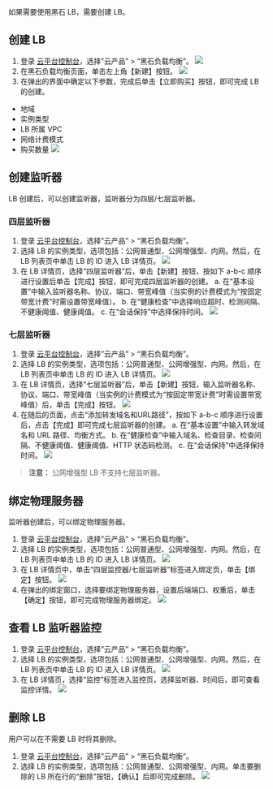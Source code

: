 如果需要使用黑石 LB，需要创建 LB。
## 创建 LB
1. 登录 [云平台控制台](http://console.tce.fsphere.cn/)，选择”云产品” > “黑石负载均衡”。
![](http://imgcache.tce.fsphere.cn/image/mc.qcloudimg.com/static/img/a6743dde4ff6a77a4ba2034f28f97445/image.png)
2. 在黑石负载均衡页面，单击左上角【新建】按钮。
![](http://imgcache.tce.fsphere.cn/image/mc.qcloudimg.com/static/img/1340eaddfd9d1611ca56c1fd9c66de7c/image.png)
3. 在弹出的界面中确定以下参数，完成后单击【立即购买】按钮，即可完成 LB 的创建。
 - 地域
 - 实例类型
 - LB 所属 VPC
 - 网络计费模式
 - 购买数量
![](http://imgcache.tce.fsphere.cn/image/mc.qcloudimg.com/static/img/1316d20eb93c257ddb384358c0802d92/image.png)

## 创建监听器
LB 创建后，可以创建监听器，监听器分为四层/七层监听器。

### 四层监听器
1. 登录 [云平台控制台](http://console.tce.fsphere.cn/)，选择”云产品” > “黑石负载均衡”。
2. 选择 LB 的实例类型，选项包括：公网普通型、公网增强型、内网。然后，在 LB 列表页中单击 LB 的 ID 进入 LB 详情页。
![](http://imgcache.tce.fsphere.cn/image/mc.qcloudimg.com/static/img/a7bda427fbb40fa1c226170a35466993/image.png)
3. 在 LB 详情页，选择“四层监听器”后，单击【新建】按钮，按如下 a-b-c 顺序进行设置后单击【完成】按钮，即可完成四层监听器的创建。
 a. 在“基本设置”中输入监听器名称、协议、端口、带宽峰值（当实例的计费模式为“按固定带宽计费”时需设置带宽峰值）。
 b. 在“健康检查”中选择响应超时、检测间隔、不健康阈值、健康阈值。
 c. 在“会话保持”中选择保持时间。
![](http://imgcache.tce.fsphere.cn/image/mc.qcloudimg.com/static/img/a0dcf2eedb3ad64d4e26909599ceaf09/image.png)

### 七层监听器
1. 登录 [云平台控制台](http://console.tce.fsphere.cn/)，选择”云产品” > “黑石负载均衡”。
2. 选择 LB 的实例类型，选项包括：公网普通型、公网增强型、内网。然后，在 LB 列表页中单击 LB 的 ID 进入 LB 详情页。
![](http://imgcache.tce.fsphere.cn/image/mc.qcloudimg.com/static/img/a7bda427fbb40fa1c226170a35466993/image.png)
3. 在 LB 详情页，选择“七层监听器”后，单击【新建】按钮，输入监听器名称、协议、端口、带宽峰值（当实例的计费模式为“按固定带宽计费”时需设置带宽峰值）后，单击【完成】按钮。
![](http://imgcache.tce.fsphere.cn/image/mc.qcloudimg.com/static/img/3e759ce2ea572290c712d6d337888429/image.png)
4. 在随后的页面，点击“添加转发域名和URL路径”，按如下 a-b-c 顺序进行设置后，点击【完成】即可完成七层监听器的创建。
  a. 在“基本设置”中输入转发域名和 URL 路径、均衡方式。
  b. 在“健康检查”中输入域名、检查目录、检查间隔、不健康阈值、健康阈值、HTTP 状态码检测。
  c. 在“会话保持”中选择保持时间。
	![](http://imgcache.tce.fsphere.cn/image/mc.qcloudimg.com/static/img/c82b47666eda585de94b2d171391052d/image.png)
	
> **注意：**
> 公网增强型 LB 不支持七层监听器。

## 绑定物理服务器
监听器创建后，可以绑定物理服务器。
1. 登录 [云平台控制台](http://console.tce.fsphere.cn/)，选择”云产品” > “黑石负载均衡”。
2. 选择 LB 的实例类型，选项包括：公网普通型、公网增强型、内网。然后，在 LB 列表页中单击 LB 的 ID 进入 LB 详情页。
![](http://imgcache.tce.fsphere.cn/image/mc.qcloudimg.com/static/img/a7bda427fbb40fa1c226170a35466993/image.png)
3. 在 LB 详情页中，单击“四层监控器/七层监听器”标签进入绑定页，单击【绑定】按钮。
![](http://imgcache.tce.fsphere.cn/image/mc.qcloudimg.com/static/img/cf52bb7fcdb0f98a1fa45565563e8d32/image.png)
4. 在弹出的绑定窗口，选择要绑定物理服务器，设置后端端口、权重后，单击【确定】按钮，即可完成物理服务器绑定。
![](http://imgcache.tce.fsphere.cn/image/mc.qcloudimg.com/static/img/d08f66eb31e8ad6fc92a8a135226d835/image.png)

## 查看 LB 监听器监控
1. 登录 [云平台控制台](http://console.tce.fsphere.cn/)，选择”云产品” > “黑石负载均衡”。
2. 选择 LB 的实例类型，选项包括：公网普通型、公网增强型、内网。然后，在 LB 列表页中单击 LB 的 ID 进入 LB 详情页。
![](http://imgcache.tce.fsphere.cn/image/mc.qcloudimg.com/static/img/a7bda427fbb40fa1c226170a35466993/image.png)
3. 在 LB 详情页，选择“监控”标签进入监控页，选择监听器、时间后，即可查看监控详情。
![](http://imgcache.tce.fsphere.cn/image/mc.qcloudimg.com/static/img/305e3b3bcb4b84e439a8c614afead327/image.png)

## 删除 LB
用户可以在不需要 LB 时将其删除。
1. 登录 [云平台控制台](http://console.tce.fsphere.cn/)，选择”云产品” > “黑石负载均衡”。
2. 选择 LB 的实例类型，选项包括：公网普通型、公网增强型、内网。单击要删除的 LB 所在行的“删除”按钮，【确认】后即可完成删除。
![](http://imgcache.tce.fsphere.cn/image/mc.qcloudimg.com/static/img/8cfef1cbcae8aa04a7e97a693a93b4db/image.png)
